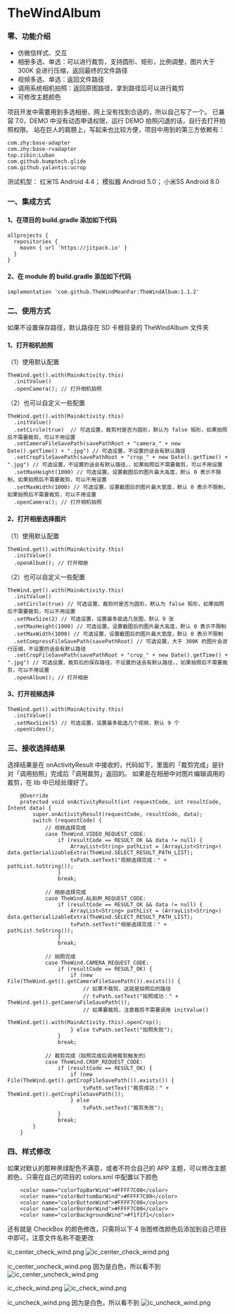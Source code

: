 # TheWindAlbum
### 零、功能介绍
* 仿微信样式、交互
* 相册多选、单选：可以进行裁剪，支持圆形、矩形，比例调整，图片大于 300K 会进行压缩，返回最终的文件路径
* 视频多选、单选：返回文件路径
* 调用系统相机拍照：返回原图路径，拿到路径后可以进行裁剪
* 可修改主题颜色

项目开发中需要用到多选相册，网上没有找到合适的，所以自己写了一个。
已兼容 7.0，DEMO 中没有动态申请权限，运行 DEMO 拍照闪退的话，自行去打开拍照权限。
站在巨人的肩膀上，写起来也比较方便，项目中用到的第三方依赖有：
```
com.zhy:base-adapter
com.zhy:base-rvadapter
top.zibin:Luban
com.github.bumptech.glide
com.github.yalantis:ucrop
```
测试机型：
红米1S Android 4.4；
模拟器 Android 5.0；
小米5S Android 8.0
### 一、集成方式
#### 1、在项目的 build.gradle 添加如下代码
```
allprojects {
  repositories {
    maven { url 'https://jitpack.io' }
  }
}
```
#### 2、在 module 的 build.gradle 添加如下代码
```
implementation 'com.github.TheWindMeanFar:TheWindAlbum:1.1.2'
```
### 二、使用方式
如果不设置保存路径，默认路径在 SD 卡根目录的 TheWindAlbum 文件夹
#### 1、打开相机拍照

（1）使用默认配置
```
TheWind.get().with(MainActivity.this)
  .initValue()
  .openCamera(); // 打开相机拍照
```
（2）也可以自定义一些配置
```
TheWind.get().with(MainActivity.this)
  .initValue()
  .setCircle(true)  // 可选设置，裁剪时是否为圆形，默认为 false 矩形，如果拍照后不需要裁剪，可以不用设置
  .setCameraFileSavePath(savePathRoot + "camera_" + new Date().getTime() + ".jpg") // 可选设置，不设置的话会有默认路径
  .setCropFileSavePath(savePathRoot + "crop_" + new Date().getTime() + ".jpg") // 可选设置，不设置的话会有默认路径，，如果拍照后不需要裁剪，可以不用设置
  .setMaxHeight(1000) // 可选设置，设置截图后的图片最大高度，默认 0 表示不限制，如果拍照后不需要裁剪，可以不用设置
  .setMaxWidth(1000) // 可选设置，设置截图后的图片最大宽度，默认 0 表示不限制，如果拍照后不需要裁剪，可以不用设置
  .openCamera(); // 打开相机拍照
```
#### 2、打开相册选择图片

（1）使用默认配置
```
TheWind.get().with(MainActivity.this)
  .initValue()
  .openAlbum(); // 打开相册
```
（2）也可以自定义一些配置
```
TheWind.get().with(MainActivity.this)
  .initValue()
  .setCircle(true) // 可选设置，裁剪时是否为圆形，默认为 false 矩形，如果拍照后不需要裁剪，可以不用设置
  .setMaxSize(2) // 可选设置，设置最多能选几张图，默认 9 张
  .setMaxHeight(1000) // 可选设置，设置截图后的图片最大高度，默认 0 表示不限制
  .setMaxWidth(1000) // 可选设置，设置截图后的图片最大宽度，默认 0 表示不限制
  .setCompressFileSavePath(savePathRoot) // 可选设置，大于 300K 的图片会进行压缩，不设置的话会有默认路径
  .setCropFileSavePath(savePathRoot + "crop_" + new Date().getTime() + ".jpg") // 可选设置，裁剪后的保存路径，不设置的话会有默认路径，，如果拍照后不需要裁剪，可以不用设置
  .openAlbum(); // 打开相册
```
#### 3、打开视频选择
```
TheWind.get().with(MainActivity.this)
  .initValue()
  .setMaxSize(5) // 可选设置，设置最多能选几个视频，默认 9 个
  .openVideo();
```
### 三、接收选择结果
选择结果是在 onActivityResult 中接收的，代码如下，里面的「裁剪完成」是针对「调用拍照」完成后「调用裁剪」返回的。
如果是在相册中对图片编辑调用的裁剪，在 lib 中已经处理好了。
```
    @Override
    protected void onActivityResult(int requestCode, int resultCode, Intent data) {
        super.onActivityResult(requestCode, resultCode, data);
        switch (requestCode) {
            // 视频选择完成
            case TheWind.VIDEO_REQUEST_CODE:
                if (resultCode == RESULT_OK && data != null) {
                    ArrayList<String> pathList = (ArrayList<String>) data.getSerializableExtra(TheWind.SELECT_RESULT_PATH_LIST);
                    tvPath.setText("视频选择完成：" + pathList.toString());
                }
                break;
                
            // 相册选择完成
            case TheWind.ALBUM_REQUEST_CODE:
                if (resultCode == RESULT_OK && data != null) {
                    ArrayList<String> pathList = (ArrayList<String>) data.getSerializableExtra(TheWind.SELECT_RESULT_PATH_LIST);
                    tvPath.setText("相册选择完成：" + pathList.toString());
                }
                break;
                
            // 拍照完成
            case TheWind.CAMERA_REQUEST_CODE:
                if (resultCode == RESULT_OK) {
                    if (new File(TheWind.get().getCameraFileSavePath()).exists()) {
                        // 如果不裁剪，这就是拍照后的路径
                        // tvPath.setText("拍照成功：" + TheWind.get().getCameraFileSavePath());
                        // 如果要裁剪，注意裁剪不需要调用 initValue()
                        TheWind.get().with(MainActivity.this).openCrop();
                    } else tvPath.setText("拍照失败");
                }
                break;
                
            // 裁剪完成（拍照完成后调用裁剪触发的）
            case TheWind.CROP_REQUEST_CODE:
                if (resultCode == RESULT_OK) {
                    if (new File(TheWind.get().getCropFileSavePath()).exists()) {
                        tvPath.setText("裁剪成功：" + TheWind.get().getCropFileSavePath());
                    } else
                        tvPath.setText("裁剪失败");
                }
                break;
        }
    }
```
### 四、样式修改
如果对默认的那种黑绿配色不满意，或者不符合自己的 APP 主题，可以修改主题颜色，只需在自己的项目的 colors.xml 中配置以下颜色
```
    <color name="colorTopBarWind">#FFFF7C00</color>
    <color name="colorBottomBarWind">#FFFF7C00</color>
    <color name="colorButtonWind">#FFFF7C00</color>
    <color name="colorBorderWind">#FFFF7C00</color>
    <color name="colorBackgroundWind">#f1f1f1</color>
```
还有就是 CheckBox 的颜色修改，只需将以下 4 张图修改颜色后添加到自己项目中即可，注意文件名称不能更改

ic_center_check_wind.png
![ic_center_check_wind.png](https://raw.githubusercontent.com/TheWindMeanFar/TheWindAlbum/master/albumlib/src/main/res/mipmap-xhdpi/ic_center_check_wind.png)

ic_center_uncheck_wind.png 因为是白色，所以看不到
![ic_center_uncheck_wind.png](https://raw.githubusercontent.com/TheWindMeanFar/TheWindAlbum/master/albumlib/src/main/res/mipmap-xhdpi/ic_center_uncheck_wind.png)

ic_check_wind.png
![ic_check_wind.png](https://raw.githubusercontent.com/TheWindMeanFar/TheWindAlbum/master/albumlib/src/main/res/mipmap-xhdpi/ic_check_wind.png)

ic_uncheck_wind.png 因为是白色，所以看不到
![ic_uncheck_wind.png](https://raw.githubusercontent.com/TheWindMeanFar/TheWindAlbum/master/albumlib/src/main/res/mipmap-xhdpi/ic_uncheck_wind.png)

